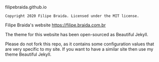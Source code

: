 filipebraida.github.io

    Copyright 2020 Filipe Braida. Licensed under the MIT license.

Filipe Braida's website https://filipe.braida.com.br

The theme for this website has been open-sourced as Beautiful Jekyll.

Please do not fork this repo, as it contains some configuration values that are very specific to my site. If you want to have a similar site then use my theme Beautiful Jekyll.
